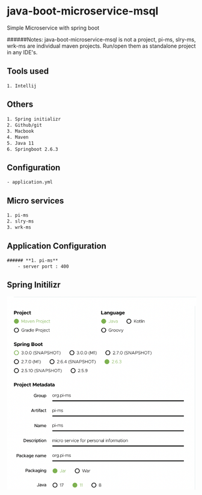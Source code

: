 # java-boot-microservice-msql
Simple Microservice with spring boot

######Notes: java-boot-microservice-msql is not a project, pi-ms, slry-ms, wrk-ms are individual maven projects. Run/open them as standalone project in any IDE's.
## **Tools used**
    1. Intellij 

## **Others**
    1. Spring initializr
    2. Github/git
    3. Macbook
    4. Maven
    5. Java 11
    6. Springboot 2.6.3
    
## **Configuration**
    - application.yml

## **Micro services**
    1. pi-ms
    2. slry-ms
    3. wrk-ms

## **Application Configuration**
    ###### **1. pi-ms**
        - server port : 400

## Spring Initilizr
![This is an image](/assets/images/spring.png)



